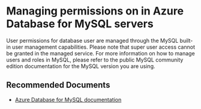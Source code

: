 <properties
	pageTitle="Managing permissions in Azure Database for MySQL servers"
	description="Managing permissions in Azure Database for MySQL servers"
	service="microsoft.dbformysql"
	resource="servers"
	authors="jan-eng"
    ms.author="janeng"
	displayOrder="25"
	selfHelpType="resource"
	supportTopicIds="32628401"
	resourceTags="servers, databases"
	productPesIds="16221"
	cloudEnvironments="public"
	articleId="cfa1335c-d397-449b-a906-1f9ebe3a7dad"
/>

# Managing permissions on in Azure Database for MySQL servers

User permissions for database user are managed through the MySQL built-in user management capabilities. Please note that super user access cannot be granted in the managed service. For more information on how to manage users and roles in MySQL, please refer to the public MySQL community edition documentation for the MySQL version you are using.

## **Recommended Documents**

* [Azure Database for MySQL documentation](https://docs.microsoft.com/azure/mysql/)
